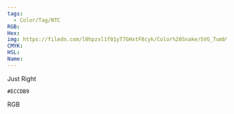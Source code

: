 ```yaml
---
tags:
  - Color/Tag/NTC
RGB:
Hex:
img: https://filedn.com/l0hpzxl1f01yT7GHxtF8cyk/Color%20Snake/SVG_Tumb%20Mass%20No%20Name/ECCDB9.svg
CMYK:
HSL:
Name:
---
```

Just Right
```palette
#ECCDB9
```
RGB
